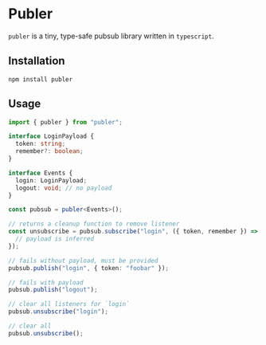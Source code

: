 # Publer

`publer` is a tiny, type-safe pubsub library written in `typescript`.

## Installation

```
npm install publer
```

## Usage

```typescript
import { publer } from "publer";

interface LoginPayload {
  token: string;
  remember?: boolean;
}

interface Events {
  login: LoginPayload;
  logout: void; // no payload
}

const pubsub = publer<Events>();

// returns a cleanup function to remove listener
const unsubscribe = pubsub.subscribe("login", ({ token, remember }) => {
  // payload is inferred
});

// fails without payload, must be provided
pubsub.publish("login", { token: "foobar" });

// fails with payload
pubsub.publish("logout");

// clear all listeners for `login`
pubsub.unsubscribe("login");

// clear all
pubsub.unsubscribe();
```
